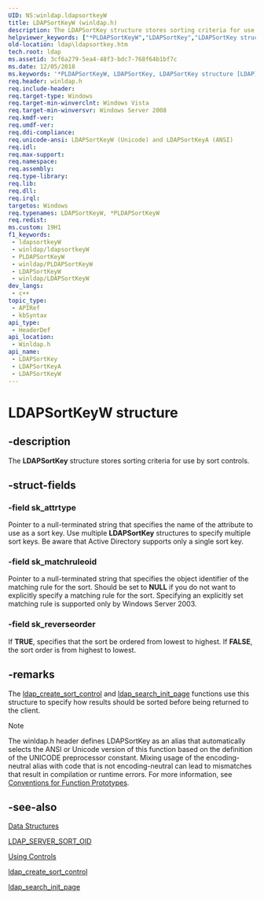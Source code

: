 ```yaml
---
UID: NS:winldap.ldapsortkeyW
title: LDAPSortKeyW (winldap.h)
description: The LDAPSortKey structure stores sorting criteria for use by sort controls. (Unicode)
helpviewer_keywords: ["*PLDAPSortKeyW","LDAPSortKey","LDAPSortKey structure [LDAP]","LDAPSortKeyA","LDAPSortKeyW","PLDAPSortKey","PLDAPSortKey structure pointer [LDAP]","_ldap_ldapsortkey","ldap.ldapsortkey","winldap/LDAPSortKey","winldap/LDAPSortKeyA","winldap/LDAPSortKeyW","winldap/PLDAPSortKey"]
old-location: ldap\ldapsortkey.htm
tech.root: ldap
ms.assetid: 3cf6a279-5ea4-48f3-bdc7-768f64b1bf7c
ms.date: 12/05/2018
ms.keywords: '*PLDAPSortKeyW, LDAPSortKey, LDAPSortKey structure [LDAP], LDAPSortKeyA, LDAPSortKeyW, PLDAPSortKey, PLDAPSortKey structure pointer [LDAP], _ldap_ldapsortkey, ldap.ldapsortkey, winldap/LDAPSortKey, winldap/LDAPSortKeyA, winldap/LDAPSortKeyW, winldap/PLDAPSortKey'
req.header: winldap.h
req.include-header: 
req.target-type: Windows
req.target-min-winverclnt: Windows Vista
req.target-min-winversvr: Windows Server 2008
req.kmdf-ver: 
req.umdf-ver: 
req.ddi-compliance: 
req.unicode-ansi: LDAPSortKeyW (Unicode) and LDAPSortKeyA (ANSI)
req.idl: 
req.max-support: 
req.namespace: 
req.assembly: 
req.type-library: 
req.lib: 
req.dll: 
req.irql: 
targetos: Windows
req.typenames: LDAPSortKeyW, *PLDAPSortKeyW
req.redist: 
ms.custom: 19H1
f1_keywords:
 - ldapsortkeyW
 - winldap/ldapsortkeyW
 - PLDAPSortKeyW
 - winldap/PLDAPSortKeyW
 - LDAPSortKeyW
 - winldap/LDAPSortKeyW
dev_langs:
 - c++
topic_type:
 - APIRef
 - kbSyntax
api_type:
 - HeaderDef
api_location:
 - Winldap.h
api_name:
 - LDAPSortKey
 - LDAPSortKeyA
 - LDAPSortKeyW
---
```


# LDAPSortKeyW structure


## -description

The <b>LDAPSortKey</b> structure stores sorting criteria for use by sort controls.

## -struct-fields

### -field sk_attrtype

Pointer to a null-terminated string that specifies the name of the attribute to use as a sort key. Use multiple <b>LDAPSortKey</b> structures to specify multiple sort keys. Be aware that Active Directory supports only a single sort key.

### -field sk_matchruleoid

Pointer to a null-terminated string that specifies the object identifier of the matching rule for the sort. Should be set to <b>NULL</b> if you do not want to explicitly specify a matching rule for the sort. Specifying an explicitly set matching rule is supported only by Windows Server 2003.

### -field sk_reverseorder

If <b>TRUE</b>, specifies that the sort be ordered from lowest to highest. If <b>FALSE</b>, the sort order is from highest to lowest.

## -remarks

The 
<a href="/previous-versions/windows/desktop/api/winldap/nf-winldap-ldap_create_sort_control">ldap_create_sort_control</a> and 
<a href="/previous-versions/windows/desktop/api/winldap/nf-winldap-ldap_search_init_page">ldap_search_init_page</a> functions use this structure to specify how results should be sorted before being returned to the client.





> [!NOTE]
> The winldap.h header defines LDAPSortKey as an alias that automatically selects the ANSI or Unicode version of this function based on the definition of the UNICODE preprocessor constant. Mixing usage of the encoding-neutral alias with code that is not encoding-neutral can lead to mismatches that result in compilation or runtime errors. For more information, see [Conventions for Function Prototypes](/windows/win32/intl/conventions-for-function-prototypes).

## -see-also

<a href="/previous-versions/windows/desktop/ldap/data-structures">Data Structures</a>



<a href="/previous-versions/windows/desktop/ldap/ldap-server-sort-oid">LDAP_SERVER_SORT_OID</a>



<a href="/previous-versions/windows/desktop/ldap/using-controls">Using Controls</a>



<a href="/previous-versions/windows/desktop/api/winldap/nf-winldap-ldap_create_sort_control">ldap_create_sort_control</a>



<a href="/previous-versions/windows/desktop/api/winldap/nf-winldap-ldap_search_init_page">ldap_search_init_page</a>
